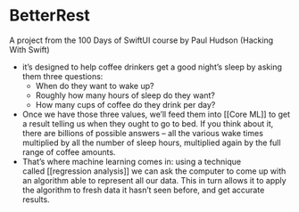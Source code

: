 # BetterRest
A project from the 100 Days of SwiftUI course by Paul Hudson (Hacking With Swift)

- it’s designed to help coffee drinkers get a good night’s sleep by asking them three questions:
    - When do they want to wake up?
    - Roughly how many hours of sleep do they want?
    - How many cups of coffee do they drink per day?
- Once we have those three values, we’ll feed them into [[Core ML]] to get a result telling us when they ought to go to bed. If you think about it, there are billions of possible answers – all the various wake times multiplied by all the number of sleep hours, multiplied again by the full range of coffee amounts.
- That’s where machine learning comes in: using a technique called [[regression analysis]] we can ask the computer to come up with an algorithm able to represent all our data. This in turn allows it to apply the algorithm to fresh data it hasn’t seen before, and get accurate results.
